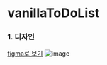 # vanillaToDoList

### 1. 디자인
[figma로 보기](https://www.figma.com/file/UWosTHRLB7efj3iRSHn0k5/TODO?node-id=0%3A1)
![image](https://user-images.githubusercontent.com/44112843/117540394-2f25b180-b04a-11eb-9577-f19c6e07ad5b.png)



